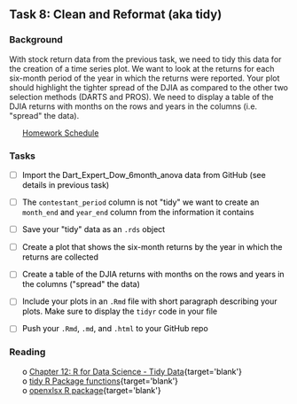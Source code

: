 





## Task 8: Clean and Reformat (aka tidy) 
### Background 

With stock return data from the previous task, we need to tidy this data for the creation of a time series plot.  We want to look at the returns for each six-month period of the year in which the returns were reported.  Your plot should highlight the tighter spread of the DJIA as compared to the other two selection methods (DARTS and PROS).  We need to display a table of the DJIA returns with months on the rows and years in the columns (i.e. "spread" the data).  


 * [Homework Schedule](../homework_schedule.html)




### Tasks


<style>
ul {
   color: black;
   list-style-type: none;
   list-style-position: outside;

}

</style>


* [ ] Import the Dart_Expert_Dow_6month_anova data from GitHub (see details in previous task)
* [ ] The `contestant_period` column is not "tidy" we want to create an `month_end` and `year_end` column from the information it contains
* [ ] Save your "tidy" data as an `.rds` object
* [ ] Create a plot that shows the six-month returns by the year in which the returns are collected
* [ ] Create a table of the DJIA returns with months on the rows and years in the columns ("spread" the data)
* [ ] Include your plots in an `.Rmd` file with short paragraph describing your plots. Make sure to display the `tidyr` code in your file
* [ ] Push your `.Rmd`, `.md`, and `.html` to your GitHub repo


### Reading

* o [Chapter 12: R for Data Science - Tidy Data](http://r4ds.had.co.nz/tidy-data.html){target='blank'}
* o [tidy R Package functions](https://rpubs.com/bradleyboehmke/data_wrangling){target='blank'}
* o [openxlsx R package](https://github.com/awalker89/openxlsx){target='blank'}

